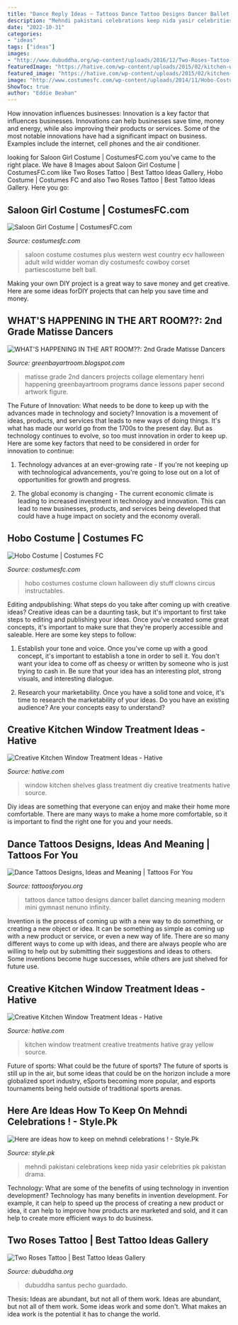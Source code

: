 ```yaml
---
title: "Dance Reply Ideas ~ Tattoos Dance Tattoo Designs Dancer Ballet Dancing Meaning Modern Mini Gymnast Nenuno Infinity"
description: "Mehndi pakistani celebrations keep nida yasir celebrities pk pakistan drama"
date: "2022-10-31"
categories:
- "ideas"
tags: ["ideas"]
images:
- "http://www.dubuddha.org/wp-content/uploads/2016/12/Two-Roses-Tattoo-by-Florian-Santus.jpg"
featuredImage: "https://hative.com/wp-content/uploads/2015/02/kitchen-window-treatments/7-kitchen-window-treatments.jpg"
featured_image: "https://hative.com/wp-content/uploads/2015/02/kitchen-window-treatments/5-kitchen-window-treatments.jpg"
image: "http://www.costumesfc.com/wp-content/uploads/2014/11/Hobo-Costumes.jpg"
ShowToc: true
author: "Eddie Beahan"
---
```



How innovation influences businesses:
Innovation is a key factor that influences businesses. Innovations can help businesses save time, money and energy, while also improving their products or services. Some of the most notable innovations have had a significant impact on business. Examples include the internet, cell phones and the air conditioner.

	

		
looking for Saloon Girl Costume | CostumesFC.com you've came to the right place. We have 8 Images about Saloon Girl Costume | CostumesFC.com like Two Roses Tattoo | Best Tattoo Ideas Gallery, Hobo Costume | Costumes FC and also Two Roses Tattoo | Best Tattoo Ideas Gallery. Here you go:
		
    
## Saloon Girl Costume | CostumesFC.com

<img loading=lazy src="http://www.costumesfc.com/wp-content/uploads/2015/08/Plus-Size-Saloon-Girl-Costume.jpg" onerror="this.onerror=null;this.src='https://tse4.mm.bing.net/th?id=OIP.EbxTuKKUb2t9ZfWNzbqyDwHaPV&amp;pid=15.1';" alt="Saloon Girl Costume | CostumesFC.com">

_Source: costumesfc.com_

>saloon costume costumes plus western west country ecv halloween adult wild widder woman diy costumesfc cowboy corset partiescostume belt ball. 

	

Making your own DIY project is a great way to save money and get creative. Here are some ideas forDIY projects that can help you save time and money.

    
## WHAT&#039;S HAPPENING IN THE ART ROOM??: 2nd Grade Matisse Dancers

<img loading=lazy src="https://2.bp.blogspot.com/-Lr_cxLGLOnM/TXkCufo5f4I/AAAAAAAAA9k/uflpdoeFj9c/s1600/DSCN1140.jpg" onerror="this.onerror=null;this.src='https://tse3.mm.bing.net/th?id=OIP.vNb2xYyhdmOSMSjgttwAiAHaJ4&amp;pid=15.1';" alt="WHAT&#039;S HAPPENING IN THE ART ROOM??: 2nd Grade Matisse Dancers">

_Source: greenbayartroom.blogspot.com_

>matisse grade 2nd dancers projects collage elementary henri happening greenbayartroom programs dance lessons paper second artwork figure. 

	

The Future of Innovation: What needs to be done to keep up with the advances made in technology and society?
Innovation is a movement of ideas, products, and services that leads to new ways of doing things. It's what has made our world go from the 1700s to the present day. But as technology continues to evolve, so too must innovation in order to keep up. Here are some key factors that need to be considered in order for innovation to continue:
1. Technology advances at an ever-growing rate - If you're not keeping up with technological advancements, you're going to lose out on a lot of opportunities for growth and progress.

2. The global economy is changing - The current economic climate is leading to increased investment in technology and innovation. This can lead to new businesses, products, and services being developed that could have a huge impact on society and the economy overall.


    
## Hobo Costume | Costumes FC

<img loading=lazy src="http://www.costumesfc.com/wp-content/uploads/2014/11/Hobo-Costumes.jpg" onerror="this.onerror=null;this.src='https://tse2.mm.bing.net/th?id=OIP.8I5-bnA4aHUXGdf-y75yHwAAAA&amp;pid=15.1';" alt="Hobo Costume | Costumes FC">

_Source: costumesfc.com_

>hobo costumes costume clown halloween diy stuff clowns circus instructables. 

	

Editing andpublishing: What steps do you take after coming up with creative ideas?
Creative ideas can be a daunting task, but it's important to first take steps to editing and publishing your ideas. Once you've created some great concepts, it's important to make sure that they're properly accessible and saleable. Here are some key steps to follow:
1. Establish your tone and voice. Once you've come up with a good concept, it's important to establish a tone in order to sell it. You don't want your idea to come off as cheesy or written by someone who is just trying to cash in. Be sure that your idea has an interesting plot, strong visuals, and interesting dialogue.

2. Research your marketability. Once you have a solid tone and voice, it's time to research the marketability of your ideas. Do you have an existing audience? Are your concepts easy to understand?

    
## Creative Kitchen Window Treatment Ideas - Hative

<img loading=lazy src="https://hative.com/wp-content/uploads/2015/02/kitchen-window-treatments/7-kitchen-window-treatments.jpg" onerror="this.onerror=null;this.src='https://tse1.mm.bing.net/th?id=OIP.MlVpWTzBzRySVMmqFsNNZAHaJz&amp;pid=15.1';" alt="Creative Kitchen Window Treatment Ideas - Hative">

_Source: hative.com_

>window kitchen shelves glass treatment diy creative treatments hative source. 

	

Diy ideas are something that everyone can enjoy and make their home more comfortable. There are many ways to make a home more comfortable, so it is important to find the right one for you and your needs.

    
## Dance Tattoos Designs, Ideas And Meaning | Tattoos For You

<img loading=lazy src="http://www.tattoosforyou.org/wp-content/uploads/2017/08/Small-Dance-Tattoos.jpg" onerror="this.onerror=null;this.src='https://tse4.mm.bing.net/th?id=OIP.9PuZvHPvmSV-UqERv2nJUgHaHV&amp;pid=15.1';" alt="Dance Tattoos Designs, Ideas and Meaning | Tattoos For You">

_Source: tattoosforyou.org_

>tattoos dance tattoo designs dancer ballet dancing meaning modern mini gymnast nenuno infinity. 

	

Invention is the process of coming up with a new way to do something, or creating a new object or idea. It can be something as simple as coming up with a new product or service, or even a new way of life. There are so many different ways to come up with ideas, and there are always people who are willing to help out by submitting their suggestions and ideas to others. Some inventions become huge successes, while others are just shelved for future use.

    
## Creative Kitchen Window Treatment Ideas - Hative

<img loading=lazy src="https://hative.com/wp-content/uploads/2015/02/kitchen-window-treatments/5-kitchen-window-treatments.jpg" onerror="this.onerror=null;this.src='https://tse2.mm.bing.net/th?id=OIP.bVZojy_nv1TWIahUe3MNkwHaLH&amp;pid=15.1';" alt="Creative Kitchen Window Treatment Ideas - Hative">

_Source: hative.com_

>kitchen window treatment creative treatments hative gray yellow source. 

	

Future of sports: What could be the future of sports?
The future of sports is still up in the air, but some ideas that could be on the horizon include a more globalized sport industry, eSports becoming more popular, and esports tournaments being held outside of traditional sports arenas.

    
## Here Are Ideas How To Keep On Mehndi Celebrations ! - Style.Pk

<img loading=lazy src="https://style.pk/wp-content/uploads/2018/07/FB_IMG_1531910961664.jpg" onerror="this.onerror=null;this.src='https://tse3.mm.bing.net/th?id=OIP._f0TiP8ido_icIi1DeEvJQHaLG&amp;pid=15.1';" alt="Here are ideas how to keep on mehndi celebrations ! - Style.Pk">

_Source: style.pk_

>mehndi pakistani celebrations keep nida yasir celebrities pk pakistan drama. 

	

Technology: What are some of the benefits of using technology in invention development?
Technology has many benefits in invention development. For example, it can help to speed up the process of creating a new product or idea, it can help to improve how products are marketed and sold, and it can help to create more efficient ways to do business.

    
## Two Roses Tattoo | Best Tattoo Ideas Gallery

<img loading=lazy src="http://www.dubuddha.org/wp-content/uploads/2016/12/Two-Roses-Tattoo-by-Florian-Santus.jpg" onerror="this.onerror=null;this.src='https://tse3.mm.bing.net/th?id=OIP.PifNb_dSpUhsARkbG6LEUgHaGu&amp;pid=15.1';" alt="Two Roses Tattoo | Best Tattoo Ideas Gallery">

_Source: dubuddha.org_

>dubuddha santus pecho guardado. 

	

Thesis: Ideas are abundant, but not all of them work.
Ideas are abundant, but not all of them work. Some ideas work and some don't. What makes an idea work is the potential it has to change the world.

